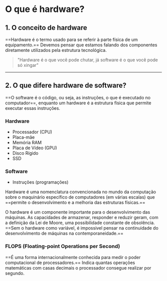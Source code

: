 # **O que é hardware?**

## 1. O conceito de hardware

==Hardware é o termo usado para se referir à parte física de um equipamento.== Devemos pensar que estamos falando dos componentes diretamente utilizados pela estrutura tecnológica.

> "Hardware é o que você pode chutar, já software é o que você pode só xingar"

---
## 2. O que difere hardware de software?

==O software é o código, ou seja, as instruções, o que é executado no computador==, enquanto um hardware é a estrutura física que permite executar essas instruções.

### Hardware

- Processador (CPU)
- Placa-mãe
- Memória RAM
- Placa de Vídeo (GPU)
- Disco Rígido
- SSD

### Software

- Instruções (programações)

Hardware é uma nomenclatura convencionada no mundo da computação sobre o maquinário específico de computadores (em várias escalas) que ==permite o desenvolvimento e a melhoria das estruturas físicas.==

O hardware é um componente importante para o desenvolvimento das máquinas. As capacidades de armazenar, responder e reduzir geram, com a definição da Lei de Moore, uma possibilidade constante de obsolência. ==Sem o hardware como variável, é impossivel pensar na continuidade do desenvolvimento de máquinas na contemporaneidade.==

### FLOPS (Floating-point Operations per Second)

==É uma forma internacionalmente conhecida para medir o poder computacional de processadores.== Indica quantas operações matemáticas com casas decimais o processador consegue realizar por segundo.